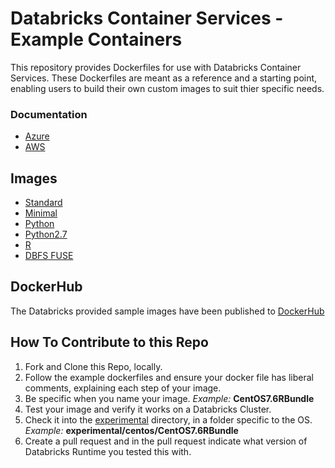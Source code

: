 # Databricks Container Services - Example Containers

This repository provides Dockerfiles for use with Databricks Container Services. These Dockerfiles are meant as a reference and a starting point, enabling users to build their own custom images to suit thier specific needs.

### Documentation
- [Azure](https://docs.azuredatabricks.net/user-guide/clusters/custom-containers.html)
- [AWS](https://docs.databricks.com/user-guide/clusters/custom-containers.html)

## Images

- [Standard](ubuntu/standard)
- [Minimal](ubuntu/minimal)
- [Python](ubuntu/python)
- [Python2.7](ubuntu/python2.7)
- [R](ubuntu/R)
- [DBFS FUSE](ubuntu/dbfsfuse-py3)

## DockerHub
The Databricks provided sample images have been published to [DockerHub](https://cloud.docker.com/u/databricksruntime/repository/list)

## How To Contribute to this Repo
1. Fork and Clone this Repo, locally.
1. Follow the example dockerfiles and ensure your docker file has liberal comments, explaining each step of your image.  
1. Be specific when you name your image.  *Example:* **CentOS7.6RBundle**
1. Test your image and verify it works on a Databricks Cluster.  
1. Check it into the [experimental](experimental) directory, in a folder specific to the OS.  *Example:* **experimental/centos/CentOS7.6RBundle**
1. Create a pull request and in the pull request indicate what version of Databricks Runtime you tested this with.  
